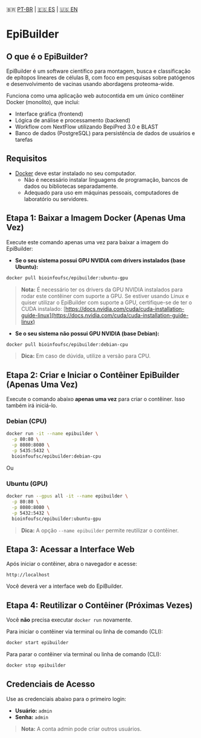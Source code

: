 🇧🇷 [PT-BR](./README.pt-br.md) | [🇪🇸 ES](./README.es.md) | [🇺🇸 EN](./README.md)

# EpiBuilder

## O que é o EpiBuilder?

EpiBuilder é um software científico para montagem, busca e classificação de epítopos lineares de células B, com foco em pesquisas sobre patógenos e desenvolvimento de vacinas usando abordagens proteoma-wide.

Funciona como uma aplicação web autocontida em um único contêiner Docker (monolito), que inclui:

- Interface gráfica (frontend)
- Lógica de análise e processamento (backend)
- Workflow com NextFlow utilizando BepiPred 3.0 e BLAST
- Banco de dados (PostgreSQL) para persistência de dados de usuários e tarefas

## Requisitos

- [Docker](https://www.docker.com/) deve estar instalado no seu computador.
  - Não é necessário instalar linguagens de programação, bancos de dados ou bibliotecas separadamente.
  - Adequado para uso em máquinas pessoais, computadores de laboratório ou servidores.

## Etapa 1: Baixar a Imagem Docker (Apenas Uma Vez)

Execute este comando apenas uma vez para baixar a imagem do EpiBuilder:

- **Se o seu sistema possui GPU NVIDIA com drivers instalados (base Ubuntu):**

```bash
docker pull bioinfoufsc/epibuilder:ubuntu-gpu
````

> **Nota:** É necessário ter os drivers da GPU NVIDIA instalados para rodar este contêiner com suporte a GPU.
> Se estiver usando Linux e quiser utilizar o EpiBuilder com suporte a GPU, certifique-se de ter o CUDA instalado:
> [https://docs.nvidia.com/cuda/cuda-installation-guide-linux](https://docs.nvidia.com/cuda/cuda-installation-guide-linux)

* **Se o seu sistema não possui GPU NVIDIA (base Debian):**

```bash
docker pull bioinfoufsc/epibuilder:debian-cpu
```

> **Dica:** Em caso de dúvida, utilize a versão para CPU.

## Etapa 2: Criar e Iniciar o Contêiner EpiBuilder (Apenas Uma Vez)

Execute o comando abaixo **apenas uma vez** para criar o contêiner. Isso também irá iniciá-lo.

### Debian (CPU)

```bash
docker run -it --name epibuilder \
  -p 80:80 \
  -p 8080:8080 \
  -p 5435:5432 \
  bioinfoufsc/epibuilder:debian-cpu
```

Ou

### Ubuntu (GPU)

```bash
docker run --gpus all -it --name epibuilder \
  -p 80:80 \
  -p 8080:8080 \
  -p 5432:5432 \
  bioinfoufsc/epibuilder:ubuntu-gpu
```

> **Dica:** A opção `--name epibuilder` permite reutilizar o contêiner.

## Etapa 3: Acessar a Interface Web

Após iniciar o contêiner, abra o navegador e acesse:

```
http://localhost
```

Você deverá ver a interface web do EpiBuilder.

## Etapa 4: Reutilizar o Contêiner (Próximas Vezes)

Você **não** precisa executar `docker run` novamente.

Para iniciar o contêiner via terminal ou linha de comando (CLI):

```bash
docker start epibuilder
```

Para parar o contêiner via terminal ou linha de comando (CLI):

```bash
docker stop epibuilder
```

## Credenciais de Acesso

Use as credenciais abaixo para o primeiro login:

* **Usuário:** `admin`
* **Senha:** `admin`

> **Nota:** A conta admin pode criar outros usuários.
